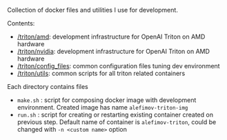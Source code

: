 Collection of docker files and utilities I use for development.

Contents:

- [/triton/amd](https://github.com/binarman/docking/tree/main/triton/amd): development infrastructure for OpenAI Triton on AMD hardware
- [/triton/nvidia](https://github.com/binarman/docking/tree/main/triton/nvidia): development infrastructure for OpenAI Triton on AMD hardware
- [/triton/config_files](https://github.com/binarman/docking/tree/main/triton/config_files): common configuration files tuning dev environment
- [/triton/utils](https://github.com/binarman/docking/tree/main/triton/utils): common scripts for all triton related containers

Each  directory contains files
- `make.sh` : script for composing docker image with development environment. Created image has name `alefimov-triton-img`
- `run.sh`  : script for creating or restarting existing container created on previous step. Default name of container is `alefimov-triton`, could be changed with `-n <custom name>` option

